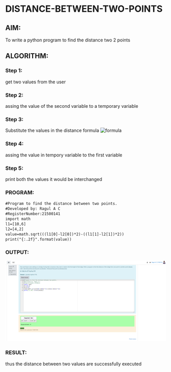 # DISTANCE-BETWEEN-TWO-POINTS

## AIM:
To write a python program to find the distance two 2 points
## ALGORITHM:
### Step 1: 
get two values from the user 
### Step 2:
assing the value of the second variable to a temporary variable 
### Step 3: 
Substitute the values in the distance formula  ![formula](/formula.jpg)
### Step 4: 
assing the value in tempory variable to the first variable 
### Step 5: 
print both the values it would be interchanged 
### PROGRAM:
```
#Program to find the distance between two points.
#Developed by: Ragul A C
#RegisterNumber:21500141
import math
l1=[10,6]
l2=[4,2]
value=math.sqrt(((l1[0]-l2[0])*2)-((l1[1]-l2[1])*2))
print("{:.2f}".format(value))
```
### OUTPUT:
![output](picture_2.png.png)
### RESULT:
thus the distance between two values are successfully executed 
